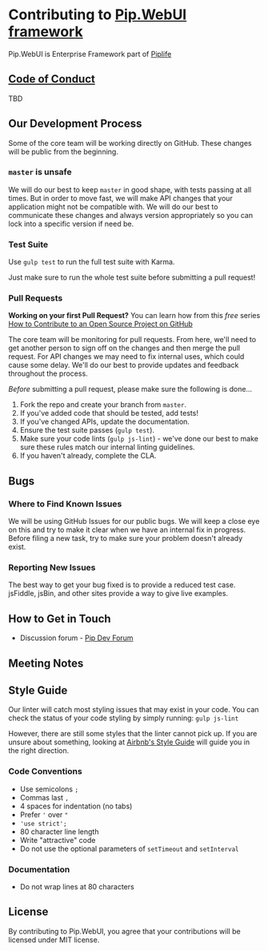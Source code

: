 # Contributing to [Pip.WebUI framework](https://github.com/pip-webui/pip-webui)

Pip.WebUI is Enterprise Framework part of [Piplife](ttps://piplife.com)

## [Code of Conduct]()
 TBD
 
## Our Development Process

Some of the core team will be working directly on GitHub. These changes will be public from the beginning.

### `master` is unsafe

We will do our best to keep `master` in good shape, with tests passing at all times. But in order to move fast, we will make API changes that your application might not be compatible with.
We will do our best to communicate these changes and always version appropriately so you can lock into a specific version if need be.

### Test Suite

Use `gulp test` to run the full test suite with Karma.

Just make sure to run the whole test suite before submitting a pull request!

### Pull Requests

**Working on your first Pull Request?** 
You can learn how from this *free* series [How to Contribute to an Open Source Project on GitHub](https://egghead.io/series/how-to-contribute-to-an-open-source-project-on-github)

The core team will be monitoring for pull requests. From here, we'll need to get another person to sign off on the changes and then merge the pull request. For API changes we may need to fix internal uses, which could cause some delay. We'll do our best to provide updates and feedback throughout the process.

*Before* submitting a pull request, please make sure the following is done…

1. Fork the repo and create your branch from `master`.
2. If you've added code that should be tested, add tests!
3. If you've changed APIs, update the documentation.
4. Ensure the test suite passes (`gulp test`).
5. Make sure your code lints (`gulp js-lint`) - we've done our best to make sure these rules match our internal linting guidelines.
6. If you haven't already, complete the CLA.


## Bugs

### Where to Find Known Issues

We will be using GitHub Issues for our public bugs. We will keep a close eye on this and try to make it clear when we have an internal fix in progress. Before filing a new task, try to make sure your problem doesn't already exist.

### Reporting New Issues

The best way to get your bug fixed is to provide a reduced test case. jsFiddle, jsBin, and other sites provide a way to give live examples.

## How to Get in Touch

* Discussion forum - [Pip Dev Forum](https://groups.google.com/forum/#!forum/pipdevs)

## Meeting Notes

## Style Guide

Our linter will catch most styling issues that may exist in your code.
You can check the status of your code styling by simply running: `gulp js-lint`

However, there are still some styles that the linter cannot pick up. If you are unsure about something, looking at [Airbnb's Style Guide](https://github.com/airbnb/javascript) will guide you in the right direction.

### Code Conventions

* Use semicolons `;`
* Commas last `,`
* 4 spaces for indentation (no tabs)
* Prefer `'` over `"`
* `'use strict';`
* 80 character line length
* Write "attractive" code
* Do not use the optional parameters of `setTimeout` and `setInterval`

### Documentation

* Do not wrap lines at 80 characters

## License

By contributing to Pip.WebUI, you agree that your contributions will be licensed under MIT license.
